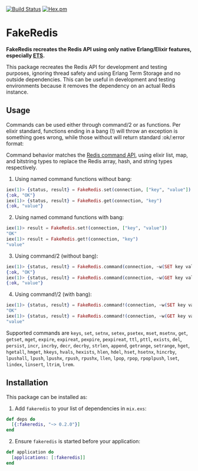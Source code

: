 [![Build Status](https://travis-ci.org/roryqueue/fakeredis.svg)](https://travis-ci.org/roryqueue/fakeredis)
[![Hex.pm](https://img.shields.io/hexpm/v/fakeredis.svg)](https://hex.pm/packages/fakeredis)


# FakeRedis

**FakeRedis recreates the Redis API using only native Erlang/Elixir features, especially [ETS](http://erlang.org/doc/man/ets.html#lookup_element-3).**

This package recreates the Redis API for development and testing purposes, ignoring thread safety and using Erlang Term Storage and no outside dependencies. This can be useful in development and testing environments because it removes the dependency on an actual Redis instance.

## Usage

Commands can be used either through command/2 or as functions. Per elixir standard, functions ending in a bang (!) will throw an exception is something goes wrong, while those without will return standard :ok/:error format:


Command behavior matches the [Redis command API](https://redis.io/commands/), using elixir list, map, and bitstring types to replace the Redis array, hash, and string types respectively.

  1. Using named command functions without bang:

```elixir
iex(1)> {status, result} = FakeRedis.set(connection, ["key", "value"])
{:ok, "OK"}
iex(1)> {status, result} = FakeRedis.get(connection, "key")
{:ok, "value"}
```

  2. Using named command functions with bang:

```elixir
iex(1)> result = FakeRedis.set!(connection, ["key", "value"])
"OK"
iex(1)> result = FakeRedis.get!(connection, "key")
"value"
```

  3. Using command/2 (without bang):

```elixir
iex(1)> {status, result} = FakeRedis.command(connection, ~w(SET key value))
{:ok, "OK"}
iex(1)> {status, result} = FakeRedis.command(connection, ~w(GET key value))
{:ok, "value"}
```

  4. Using command!/2 (with bang):

```elixir
iex(1)> {status, result} = FakeRedis.command!(connection, ~w(SET key value))
"OK"
iex(1)> {status, result} = FakeRedis.command!(connection, ~w(GET key value))
"value"
```

Supported commands are `keys`, `set`, `setnx`, `setex`, `psetex`, `mset`, `msetnx`, `get`, `getset`, `mget`, `expire`, `expireat`, `pexpire`, `pexpireat`, `ttl`, `pttl`, `exists`, `del`, `persist`, `incr`, `incrby`, `decr`, `decrby`, `strlen`, `append`, `getrange`, `setrange`, `hget`, `hgetall`, `hmget`, `hkeys`, `hvals`, `hexists`, `hlen`, `hdel`, `hset`, `hsetnx`, `hincrby`, `lpushall`, `lpush`, `lpushx`, `rpush`, `rpushx`, `llen`, `lpop`, `rpop`, `rpoplpush`, `lset`, `lindex`, `linsert`, `ltrim`, `lrem`.

## Installation

This package can be installed as:

  1. Add `fakeredis` to your list of dependencies in `mix.exs`:

```elixir
def deps do
  [{:fakeredis, "~> 0.2.0"}]
end
```

  2. Ensure `fakeredis` is started before your application:

```elixir
def application do
  [applications: [:fakeredis]]
end
```

